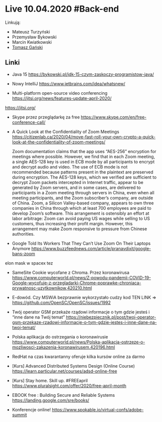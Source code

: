 # Live 10.04.2020 #Back-end

Linkują:

- Mateusz Turzyński
- Przemysław Bykowski
- Marcin Kwiatkowski
- [Tomasz Gański](https://www.linkedin.com/in/tomaszganski)

## Linki

- Java 15
  https://bykowski.pl/jdk-15-czym-zaskoczy-programistow-java/

- Nowy IntelliJ
  https://www.jetbrains.com/idea/whatsnew/

- Multi-platform open-source video conferencing
  https://jitsi.org/news/features-update-april-2020/

https://jitsi.org/

- Skype przez przeglądarkę za free
  https://www.skype.com/en/free-conference-call/

- A Quick Look at the Confidentiality of Zoom Meetings
  https://citizenlab.ca/2020/04/move-fast-roll-your-own-crypto-a-quick-look-at-the-confidentiality-of-zoom-meetings/

  Zoom documentation claims that the app uses “AES-256” encryption for meetings where possible. However, we find that in each Zoom meeting, a single AES-128 key is used in ECB mode by all participants to encrypt and decrypt audio and video. The use of ECB mode is not recommended because patterns present in the plaintext are preserved during encryption.
  The AES-128 keys, which we verified are sufficient to decrypt Zoom packets intercepted in Internet traffic, appear to be generated by Zoom servers, and in some cases, are delivered to participants in a Zoom meeting through servers in China, even when all meeting participants, and the Zoom subscriber’s company, are outside of China.
  Zoom, a Silicon Valley-based company, appears to own three companies in China through which at least 700 employees are paid to develop Zoom’s software. This arrangement is ostensibly an effort at labor arbitrage: Zoom can avoid paying US wages while selling to US customers, thus increasing their profit margin. However, this arrangement may make Zoom responsive to pressure from Chinese authorities.

- Google Told Its Workers That They Can’t Use Zoom On Their Laptops Anymore
  https://www.buzzfeednews.com/article/pranavdixit/google-bans-zoom

elon mask w spacex tez

- SameSite Cookie wycofane z Chroma. Przez koronawirusa
  https://www.computerworld.pl/news/Z-powodu-pandemii-COVID-19-Google-wycofuje-z-przegladarki-Chrome-poprawke-chroniaca-prywatnosc-uzytkownikow,420210.html

- E-dowód. Czy MSWiA bezprawnie wykorzystało cudzy kod
  TEN LINK => https://github.com/OpenSC/OpenSC/issues/1992

- Twój operator GSM przekaże rządowi informacje o tym gdzie jesteś i “inne dane na Twój temat”
  https://niebezpiecznik.pl/post/twoj-operator-gsm-przekaze-rzadowi-informacje-o-tym-gdzie-jestes-i-inne-dane-na-twoj-temat/

- Polska aplikacja do ostrzegania o koronawirusie
  https://www.computerworld.pl/news/Polska-aplikacja-ostrzeze-o-mozliwosci-zakazenia-koronawirusem,420196.html

- RedHat na czas kwarantanny oferuje kilka kursów online za darmo
- [Kurs] Advanced Distributed Systems Design (Online Course)
  https://learn.particular.net/courses/adsd-online-free

- [Kurs] Stay home. Skill up. #FREEapril
  https://www.pluralsight.com/offer/2020/free-april-month

- EBOOK free : Building Secure and Reliable Systems
  https://landing.google.com/sre/books/

- Konferencje online!
  https://www.spokable.io/virtual-confs/adobe-summit
